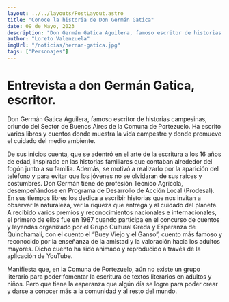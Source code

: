 ```yaml
---
layout: ../../layouts/PostLayout.astro
title: "Conoce la historia de Don Germán Gatica"
date: 09 de Mayo, 2023
description: "Don Germán Gatica Aguilera, famoso escritor de historias campesinas, oriundo del Sector de Buenos Aires de la Comuna de Portezuelo."
author: "Loreto Valenzuela"
imgUrl: "/noticias/hernan-gatica.jpg"
tags: ["Personajes"]
---
```


# Entrevista a don Germán Gatica, escritor.

Don Germán Gatica Aguilera, famoso escritor de historias campesinas, oriundo del Sector de Buenos Aires de la Comuna de Portezuelo. Ha escrito varios libros y cuentos donde muestra la vida campestre y donde promueve el cuidado del medio ambiente.

De sus inicios cuenta, que se adentró en el arte de la escritura a los 16 años de edad, inspirado en las historias familiares que contaban alrededor del fogón junto a su familia. Además, se motivó a realizarlo por la aparición del teléfono y para evitar que los jóvenes no se olvidaran de sus raíces y costumbres.
Don Germán tiene de profesión Técnico Agrícola, desempeñándose en Programa de Desarrollo de Acción Local (Prodesal). En sus tiempos libres los dedica a escribir historias que nos invitan a observar la naturaleza, ver la riqueza que entrega y al cuidado del planeta. A recibido varios premios y reconocimientos nacionales e internacionales, el primero de ellos fue en 1987 cuando participa en el concurso de cuentos y leyendas organizado por el Grupo Cultural Greda y Esperanza de Quinchamalí, con el cuento el “Buey Viejo y el Ganso”, cuento más famoso y reconocido por la enseñanza de la amistad y la valoración hacia los adultos mayores. Dicho cuento ha sido animado y reproducido a través de la aplicación de YouTube.

Manifiesta que, en la Comuna de Portezuelo, aún no existe un grupo literario para poder fomentar la escritura de textos literarios en adultos y niños. Pero que tiene la esperanza que algún día se logre para poder crear y darse a conocer más a la comunidad y al resto del mundo.

